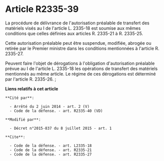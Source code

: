 # Article R2335-39

La procédure de délivrance de l'autorisation préalable de transfert des matériels visés au I de l'article L. 2335-18 est
soumise aux mêmes conditions que celles définies aux articles R. 2335-21 à R. 2335-25. 

Cette autorisation préalable peut être suspendue, modifiée, abrogée ou retirée par le Premier ministre dans les conditions
mentionnées à l'article R. 2335-27.

Peuvent faire l'objet de dérogations à l'obligation d'autorisation préalable prévue au I de l'article L. 2335-18 les
opérations de transfert des matériels mentionnés au même article. Le régime de ces dérogations est déterminé par l'article R.
2335-26.  ;

**Liens relatifs à cet article**

	**Cité par**:

	  - Arrêté du 2 juin 2014 - art. 2 (V)
	  - Code de la défense. - art. R2335-40 (VD)

	**Modifié par**:

	  - Décret n°2015-837 du 8 juillet 2015 - art. 1

	**Cite**:

	  - Code de la défense. - art. L2335-18
	  - Code de la défense. - art. R2335-21
	  - Code de la défense. - art. R2335-27
